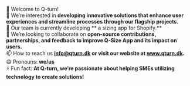 👋 Welcome to Q-turn!  
👀 We’re interested in **developing innovative solutions that enhance user experiences and streamline processes through our flagship projects.**  
🌱 Our team is currently developing ** a sizing app for Shopify.**  
💞️ We’re looking to collaborate on **open-source contributions, partnerships, and feedback to improve Q-Size App and its impact on users.**  
📫 How to reach us **info@qturn.dk or visit our website at www.qturn.dk.**  
😄 Pronouns: **we/us**  
⚡ Fun fact: **At Q-turn, we’re passionate about helping SMEs utilizing technology to create solutions!**  
<!---
TimSarath/TimSarath is a ✨ special ✨ repository because its `README.md` (this file) appears on your GitHub profile.
You can click the Preview link to take a look at your changes.
--->
